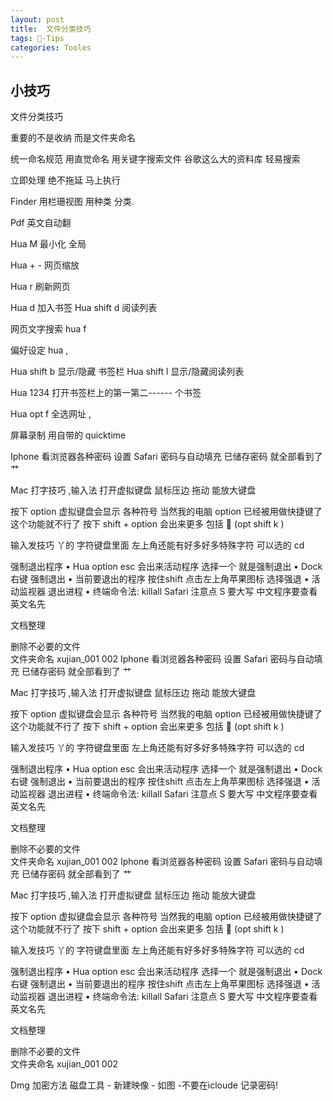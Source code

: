 ```yaml
---
layout: post
title:  文件分类技巧
tags: -Tips
categories: Tooles
---
```


## 小技巧
文件分类技巧

重要的不是收纳  而是文件夹命名

统一命名规范
用直觉命名    用关键字搜索文件
谷歌这么大的资料库 轻易搜索

立即处理  绝不拖延  马上执行

Finder 用栏珊视图    用种类 分类.

Pdf 英文自动翻


Hua M  最小化 全局

Hua + - 网页缩放

Hua r  刷新网页

Hua d  加入书签 
Hua shift d   阅读列表

网页文字搜索   hua f

偏好设定  hua ,


Hua shift b  显示/隐藏 书签栏 
Hua shift l  显示/隐藏阅读列表

Hua 1234  打开书签栏上的第一第二------ 个书签 

Hua  opt f    全选网址  ,


屏幕录制  用自带的 quicktime


Iphone   看浏览器各种密码          设置 Safari  密码与自动填充 已储存密码   就全部看到了   艹

Mac  打字技巧 ,输入法  打开虚拟键盘
鼠标压边 拖动 能放大键盘

按下 option 虚拟键盘会显示  各种符号 当然我的电脑 option 已经被用做快捷键了  这个功能就不行了
按下 shift + option  会出来更多 包括   (opt shift k ) 


输入发技巧   丫的   字符键盘里面  左上角还能有好多好多特殊字符 可以选的  cd


强制退出程序
• Hua option  esc    会出来活动程序     选择一个 就是强制退出
• Dock  右键 强制退出
• 当前要退出的程序   按住shift 点击左上角苹果图标  选择强退
• 活动监视器   退出进程
• 终端命令法:    killall Safari       注意点 S 要大写    中文程序要查看英文名先



文档整理

删除不必要的文件  
文件夹命名   xujian\_001   002
Iphone   看浏览器各种密码          设置 Safari  密码与自动填充 已储存密码   就全部看到了   艹

Mac  打字技巧 ,输入法  打开虚拟键盘
鼠标压边 拖动 能放大键盘

按下 option 虚拟键盘会显示  各种符号 当然我的电脑 option 已经被用做快捷键了  这个功能就不行了
按下 shift + option  会出来更多 包括   (opt shift k ) 


输入发技巧   丫的   字符键盘里面  左上角还能有好多好多特殊字符 可以选的  cd


强制退出程序
• Hua option  esc    会出来活动程序     选择一个 就是强制退出
• Dock  右键 强制退出
• 当前要退出的程序   按住shift 点击左上角苹果图标  选择强退
• 活动监视器   退出进程
• 终端命令法:    killall Safari       注意点 S 要大写    中文程序要查看英文名先



文档整理

删除不必要的文件  
文件夹命名   xujian\_001   002
Iphone   看浏览器各种密码          设置 Safari  密码与自动填充 已储存密码   就全部看到了   艹

Mac  打字技巧 ,输入法  打开虚拟键盘
鼠标压边 拖动 能放大键盘

按下 option 虚拟键盘会显示  各种符号 当然我的电脑 option 已经被用做快捷键了  这个功能就不行了
按下 shift + option  会出来更多 包括   (opt shift k ) 


输入发技巧   丫的   字符键盘里面  左上角还能有好多好多特殊字符 可以选的  cd


强制退出程序
• Hua option  esc    会出来活动程序     选择一个 就是强制退出
• Dock  右键 强制退出
• 当前要退出的程序   按住shift 点击左上角苹果图标  选择强退
• 活动监视器   退出进程
• 终端命令法:    killall Safari       注意点 S 要大写    中文程序要查看英文名先



文档整理

删除不必要的文件  
文件夹命名   xujian\_001   002


Dmg 加密方法
磁盘工具  -  新建映像 -    如图    -不要在icloude 记录密码!  

